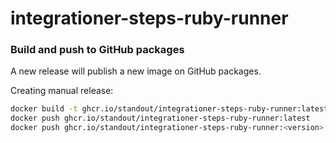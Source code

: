 # integrationer-steps-ruby-runner
### Build and push to GitHub packages
A new release will publish a new image on GitHub packages.

Creating manual release:
```bash
docker build -t ghcr.io/standout/integrationer-steps-ruby-runner:latest -t ghcr.io/standout/integrationer-steps-ruby-runner:<version> .
docker push ghcr.io/standout/integrationer-steps-ruby-runner:latest
docker push ghcr.io/standout/integrationer-steps-ruby-runner:<version>
```
